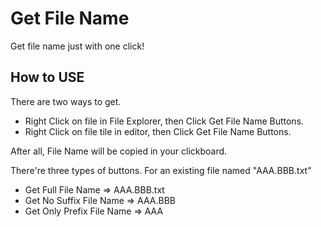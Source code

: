 # Get File Name

Get file name just with one click!

## How to USE
There are two ways to get.
* Right Click on file in File Explorer, then Click Get File Name Buttons.
* Right Click on file tile in editor, then Click Get File Name Buttons.

After all, File Name will be copied in your clickboard.

There're three types of buttons.
For an existing file named "AAA.BBB.txt"

* Get Full File Name => AAA.BBB.txt
* Get No Suffix File Name => AAA.BBB
* Get Only Prefix File Name => AAA